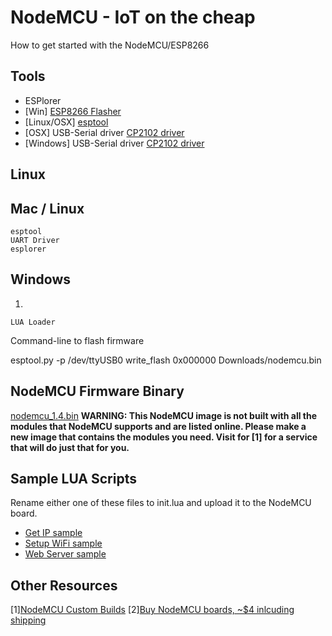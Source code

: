 # NodeMCU - IoT on the cheap
How to get started with the NodeMCU/ESP8266

## Tools
 * ESPlorer
 * [Win] [ESP8266 Flasher](https://github.com/nodemcu/nodemcu-flasher/blob/master/Win32/Release/ESP8266Flasher.exe)
 * [Linux/OSX] [esptool](https://github.com/themadinventor/esptool)
 * [OSX] USB-Serial driver [CP2102 driver](https://www.silabs.com/Support%20Documents/Software/Mac_OSX_VCP_Driver.zip)
 * [Windows] USB-Serial driver [CP2102 driver](https://www.silabs.com/Support%20Documents/Software/CP210x_VCP_Windows.zip)

## Linux


## Mac / Linux

    esptool
    UART Driver
    esplorer 

## Windows

  1)
    LUA Loader 


Command-line to flash firmware

esptool.py -p /dev/ttyUSB0 write_flash 0x000000 Downloads/nodemcu.bin


## NodeMCU Firmware Binary

[nodemcu_1.4.bin](https://github.com/xil-se/nodemcu_iot_on_the_cheap/raw/master/nodemcu_1.4.bin)
**WARNING: This NodeMCU image is not built with all the modules that NodeMCU supports and are listed online. Please make a new image that contains the modules you need. Visit for [1] for a service that will do just that for you.**

## Sample LUA Scripts
Rename either one of these files to init.lua and upload it to the NodeMCU board.
 * [Get IP sample](https://raw.githubusercontent.com/xil-se/nodemcu_iot_on_the_cheap/master/get_ip.lua)
 * [Setup WiFi sample](https://raw.githubusercontent.com/xil-se/nodemcu_iot_on_the_cheap/master/setup_wifi.lua)
 * [Web Server sample](https://raw.githubusercontent.com/xil-se/nodemcu_iot_on_the_cheap/master/webserver.lua)

## Other Resources

 [1][NodeMCU Custom Builds](http://frightanic.com/nodemcu-custom-build/)
 [2][Buy NodeMCU boards, ~$4 inlcuding shipping](http://www.aliexpress.com/item/New-Wireless-module-NodeMcu-Lua-WIFI-Internet-of-Things-development-board-based-ESP8266-with-pcb-Antenna/32299982691.html?ws_ab_test=searchweb201556_6,searchweb201644_1_79_78_77_82_80_62_81,searchweb201560_4)
